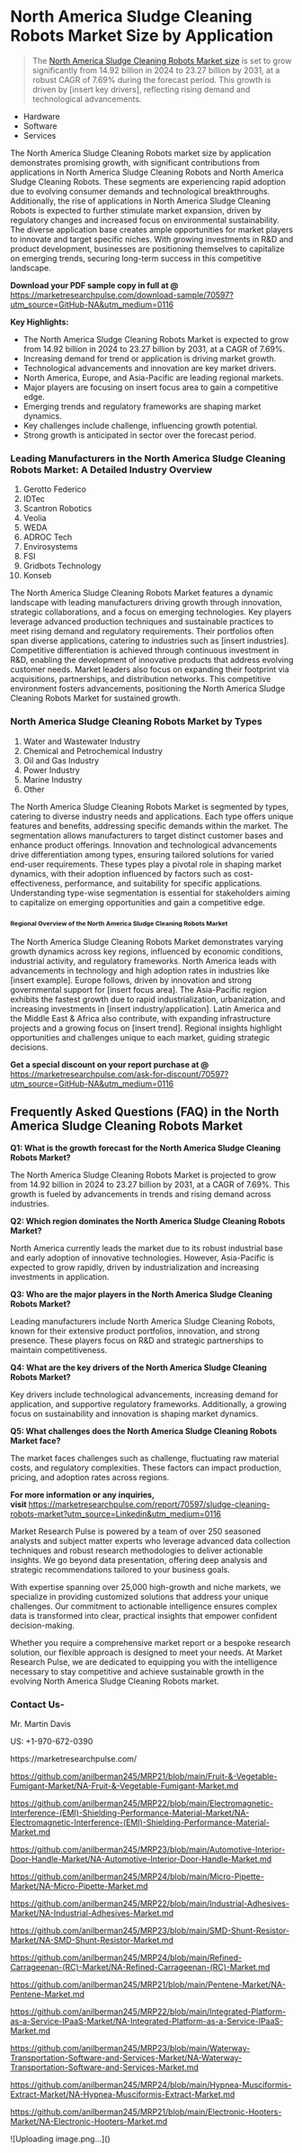 <h1>North America Sludge Cleaning Robots Market&nbsp;Size by Application</h1><blockquote><p>The <a href="https://marketresearchpulse.com/download-sample/70597?utm_source=GitHub-NA&amp;utm_medium=0116">North America Sludge Cleaning Robots Market size</a> is set to grow significantly from 14.92 billion in 2024 to 23.27 billion by 2031, at a robust CAGR of 7.69% during the forecast period. This growth is driven by [insert key drivers], reflecting rising demand and technological advancements.</p></blockquote><ul><li>Hardware<li> Software<li> Services</li></ul><p>The North America Sludge Cleaning Robots market size by application demonstrates promising growth, with significant contributions from applications in North America Sludge Cleaning Robots and North America Sludge Cleaning Robots. These segments are experiencing rapid adoption due to evolving consumer demands and technological breakthroughs. Additionally, the rise of applications in North America Sludge Cleaning Robots is expected to further stimulate market expansion, driven by regulatory changes and increased focus on environmental sustainability. The diverse application base creates ample opportunities for market players to innovate and target specific niches. With growing investments in R&D and product development, businesses are positioning themselves to capitalize on emerging trends, securing long-term success in this competitive landscape.</p><p><strong>Download your PDF sample copy in full at @ </strong><a href="https://marketresearchpulse.com/download-sample/70597?utm_source=GitHub-NA&amp;utm_medium=0116">https://marketresearchpulse.com/download-sample/70597?utm_source=GitHub-NA&amp;utm_medium=0116</a></p><p><strong>Key Highlights: </strong></p><ul><li>The North America Sludge Cleaning Robots Market is expected to grow from 14.92 billion in 2024 to 23.27 billion by 2031, at a CAGR of 7.69%.</li><li>Increasing demand for trend or application is driving market growth.</li><li>Technological advancements and innovation are key market drivers.</li><li>North America, Europe, and Asia-Pacific are leading regional markets.</li><li>Major players are focusing on insert focus area to gain a competitive edge.</li><li>Emerging trends and regulatory frameworks are shaping market dynamics.</li><li>Key challenges include challenge, influencing growth potential.</li><li>Strong growth is anticipated in sector over the forecast period.</li></ul><h3>Leading Manufacturers in the North America Sludge Cleaning Robots Market: A Detailed Industry Overview</h3><ol><li>Gerotto Federico</li><li>IDTec</li><li>Scantron Robotics</li><li>Veolia</li><li>WEDA</li><li>ADROC Tech</li><li>Envirosystems</li><li>FSI</li><li>Gridbots Technology</li><li>Konseb</li></ol><div class="flex max-w-full flex-col flex-grow"><div class="min-h-8 text-message flex w-full flex-col items-end gap-2 whitespace-normal break-words [.text-message+&amp;]:mt-5" dir="auto" data-message-author-role="assistant" data-message-id="fd8432e4-4910-450d-b182-61b7bfb0a01f" data-message-model-slug="gpt-4o"><div class="flex w-full flex-col gap-1 empty:hidden first:pt-[3px]"><div class="markdown prose w-full break-words dark:prose-invert light"><p>The North America Sludge Cleaning Robots Market features a dynamic landscape with leading manufacturers driving growth through innovation, strategic collaborations, and a focus on emerging technologies. Key players leverage advanced production techniques and sustainable practices to meet rising demand and regulatory requirements. Their portfolios often span diverse applications, catering to industries such as [insert industries]. Competitive differentiation is achieved through continuous investment in R&amp;D, enabling the development of innovative products that address evolving customer needs. Market leaders also focus on expanding their footprint via acquisitions, partnerships, and distribution networks. This competitive environment fosters advancements, positioning the North America Sludge Cleaning Robots Market for sustained growth.</p></div></div></div></div><h3>North America Sludge Cleaning Robots Market by Types</h3><ol><li>Water and Wastewater Industry<li> Chemical and Petrochemical Industry<li> Oil and Gas Industry<li> Power Industry<li> Marine Industry<li> Other</li></ol><div class="flex max-w-full flex-col flex-grow"><div class="min-h-8 text-message flex w-full flex-col items-end gap-2 whitespace-normal break-words [.text-message+&amp;]:mt-5" dir="auto" data-message-author-role="assistant" data-message-id="084470be-0bb7-4664-bddf-5156b4f41249" data-message-model-slug="gpt-4o-mini"><div class="flex w-full flex-col gap-1 empty:hidden first:pt-[3px]"><div class="markdown prose w-full break-words dark:prose-invert light"><p>The North America Sludge Cleaning Robots Market is segmented by types, catering to diverse industry needs and applications. Each type offers unique features and benefits, addressing specific demands within the market. The segmentation allows manufacturers to target distinct customer bases and enhance product offerings. Innovation and technological advancements drive differentiation among types, ensuring tailored solutions for varied end-user requirements. These types play a pivotal role in shaping market dynamics, with their adoption influenced by factors such as cost-effectiveness, performance, and suitability for specific applications. Understanding type-wise segmentation is essential for stakeholders aiming to capitalize on emerging opportunities and gain a competitive edge.</p></div></div></div></div><h3><span style="font-size: 11px;">Regional Overview of the North America Sludge Cleaning Robots Market</span></h3><div class="flex max-w-full flex-col flex-grow"><div class="min-h-8 text-message flex w-full flex-col items-end gap-2 whitespace-normal break-words [.text-message+&amp;]:mt-5" dir="auto" data-message-author-role="assistant" data-message-id="e9038762-ce64-4e30-91c9-9bd413514231" data-message-model-slug="gpt-4o-mini"><div class="flex w-full flex-col gap-1 empty:hidden first:pt-[3px]"><div class="markdown prose w-full break-words dark:prose-invert light"><p>The North America Sludge Cleaning Robots Market demonstrates varying growth dynamics across key regions, influenced by economic conditions, industrial activity, and regulatory frameworks. North America leads with advancements in technology and high adoption rates in industries like [insert example]. Europe follows, driven by innovation and strong governmental support for [insert focus area]. The Asia-Pacific region exhibits the fastest growth due to rapid industrialization, urbanization, and increasing investments in [insert industry/application]. Latin America and the Middle East &amp; Africa also contribute, with expanding infrastructure projects and a growing focus on [insert trend]. Regional insights highlight opportunities and challenges unique to each market, guiding strategic decisions.</p></div></div></div></div><p><strong>Get a special discount on your report purchase at @ </strong><a href="https://marketresearchpulse.com/ask-for-discount/70597?utm_source=GitHub-NA&amp;utm_medium=0116">https://marketresearchpulse.com/ask-for-discount/70597?utm_source=GitHub-NA&amp;utm_medium=0116</a></p><h2>Frequently Asked Questions (FAQ) in the North America Sludge Cleaning Robots Market</h2><p><strong>Q1: What is the growth forecast for the North America Sludge Cleaning Robots Market?</strong></p><p>The North America Sludge Cleaning Robots Market is projected to grow from 14.92 billion in 2024 to 23.27 billion by 2031, at a CAGR of 7.69%. This growth is fueled by advancements in trends and rising demand across industries.</p><p><strong>Q2: Which region dominates the North America Sludge Cleaning Robots Market?</strong></p><p>North America currently leads the market due to its robust industrial base and early adoption of innovative technologies. However, Asia-Pacific is expected to grow rapidly, driven by industrialization and increasing investments in application.</p><p><strong>Q3: Who are the major players in the North America Sludge Cleaning Robots Market?</strong></p><p>Leading manufacturers include North America Sludge Cleaning Robots, known for their extensive product portfolios, innovation, and strong presence. These players focus on R&amp;D and strategic partnerships to maintain competitiveness.</p><p><strong>Q4: What are the key drivers of the North America Sludge Cleaning Robots Market?</strong></p><p>Key drivers include technological advancements, increasing demand for application, and supportive regulatory frameworks. Additionally, a growing focus on sustainability and innovation is shaping market dynamics.</p><p><strong>Q5: What challenges does the North America Sludge Cleaning Robots Market face?</strong></p><p>The market faces challenges such as challenge, fluctuating raw material costs, and regulatory complexities. These factors can impact production, pricing, and adoption rates across regions.</p><p><strong>For more information or any inquiries, visit&nbsp;</strong><a href="https://marketresearchpulse.com/report/70597/sludge-cleaning-robots-market?utm_source=Linkedin&utm_medium=0116">https://marketresearchpulse.com/report/70597/sludge-cleaning-robots-market?utm_source=Linkedin&utm_medium=0116</a></p><p>Market Research Pulse is powered by a team of over 250 seasoned analysts and subject matter experts who leverage advanced data collection techniques and robust research methodologies to deliver actionable insights. We go beyond data presentation, offering deep analysis and strategic recommendations tailored to your business goals.</p><p>With expertise spanning over 25,000 high-growth and niche markets, we specialize in providing customized solutions that address your unique challenges. Our commitment to actionable intelligence ensures complex data is transformed into clear, practical insights that empower confident decision-making.</p><p>Whether you require a comprehensive market report or a bespoke research solution, our flexible approach is designed to meet your needs. At Market Research Pulse, we are dedicated to equipping you with the intelligence necessary to stay competitive and achieve sustainable growth in the evolving North America Sludge Cleaning Robots market.</p><h3><strong>Contact Us-</strong></h3><p>Mr. Martin Davis</p><p>US: +1-970-672-0390</p><p>https://marketresearchpulse.com/</p><p><a href="https://github.com/anilberman245/MRP21/blob/main/Fruit-&-Vegetable-Fumigant-Market/NA-Fruit-&-Vegetable-Fumigant-Market.md">https://github.com/anilberman245/MRP21/blob/main/Fruit-&-Vegetable-Fumigant-Market/NA-Fruit-&-Vegetable-Fumigant-Market.md</a></p><p><a href="https://github.com/anilberman245/MRP22/blob/main/Electromagnetic-Interference-(EMI)-Shielding-Performance-Material-Market/NA-Electromagnetic-Interference-(EMI)-Shielding-Performance-Material-Market.md">https://github.com/anilberman245/MRP22/blob/main/Electromagnetic-Interference-(EMI)-Shielding-Performance-Material-Market/NA-Electromagnetic-Interference-(EMI)-Shielding-Performance-Material-Market.md</a></p><p><a href="https://github.com/anilberman245/MRP23/blob/main/Automotive-Interior-Door-Handle-Market/NA-Automotive-Interior-Door-Handle-Market.md">https://github.com/anilberman245/MRP23/blob/main/Automotive-Interior-Door-Handle-Market/NA-Automotive-Interior-Door-Handle-Market.md</a></p><p><a href="https://github.com/anilberman245/MRP24/blob/main/Micro-Pipette-Market/NA-Micro-Pipette-Market.md">https://github.com/anilberman245/MRP24/blob/main/Micro-Pipette-Market/NA-Micro-Pipette-Market.md</a></p><p><a href="https://github.com/anilberman245/MRP22/blob/main/Industrial-Adhesives-Market/NA-Industrial-Adhesives-Market.md">https://github.com/anilberman245/MRP22/blob/main/Industrial-Adhesives-Market/NA-Industrial-Adhesives-Market.md</a></p><p><a href="https://github.com/anilberman245/MRP23/blob/main/SMD-Shunt-Resistor-Market/NA-SMD-Shunt-Resistor-Market.md">https://github.com/anilberman245/MRP23/blob/main/SMD-Shunt-Resistor-Market/NA-SMD-Shunt-Resistor-Market.md</a></p><p><a href="https://github.com/anilberman245/MRP24/blob/main/Refined-Carrageenan-(RC)-Market/NA-Refined-Carrageenan-(RC)-Market.md">https://github.com/anilberman245/MRP24/blob/main/Refined-Carrageenan-(RC)-Market/NA-Refined-Carrageenan-(RC)-Market.md</a></p><p><a href="https://github.com/anilberman245/MRP21/blob/main/Pentene-Market/NA-Pentene-Market.md">https://github.com/anilberman245/MRP21/blob/main/Pentene-Market/NA-Pentene-Market.md</a></p><p><a href="https://github.com/anilberman245/MRP22/blob/main/Integrated-Platform-as-a-Service-IPaaS-Market/NA-Integrated-Platform-as-a-Service-IPaaS-Market.md">https://github.com/anilberman245/MRP22/blob/main/Integrated-Platform-as-a-Service-IPaaS-Market/NA-Integrated-Platform-as-a-Service-IPaaS-Market.md</a></p><p><a href="https://github.com/anilberman245/MRP23/blob/main/Waterway-Transportation-Software-and-Services-Market/NA-Waterway-Transportation-Software-and-Services-Market.md">https://github.com/anilberman245/MRP23/blob/main/Waterway-Transportation-Software-and-Services-Market/NA-Waterway-Transportation-Software-and-Services-Market.md</a></p><p><a href="https://github.com/anilberman245/MRP24/blob/main/Hypnea-Musciformis-Extract-Market/NA-Hypnea-Musciformis-Extract-Market.md">https://github.com/anilberman245/MRP24/blob/main/Hypnea-Musciformis-Extract-Market/NA-Hypnea-Musciformis-Extract-Market.md</a></p><p><a href="https://github.com/anilberman245/MRP21/blob/main/Electronic-Hooters-Market/NA-Electronic-Hooters-Market.md">https://github.com/anilberman245/MRP21/blob/main/Electronic-Hooters-Market/NA-Electronic-Hooters-Market.md</a></p>
![Uploading image.png…]()
